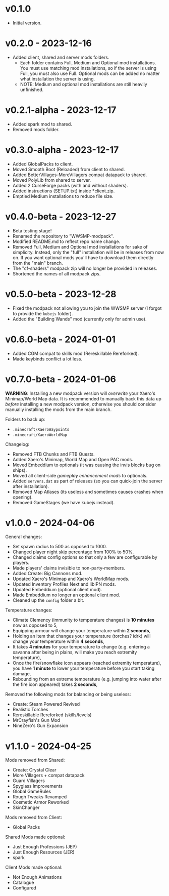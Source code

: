 # v0.1.0
- Initial version.

# v0.2.0 - 2023-12-16
- Added client, shared and server mods folders.
  - Each folder contains Full, Medium and Optional mod installations. You must
   use matching mod installations, so if the server is using Full, you must
   also use Full. Optional mods can be added no matter what installation the
   server is using.
  - NOTE: Medium and optional mod installations are still heavily unfinished.

# v0.2.1-alpha - 2023-12-17
- Added spark mod to shared.
- Removed mods folder.

# v0.3.0-alpha - 2023-12-17
- Added GlobalPacks to client.
- Moved Smooth Boot (Reloaded) from client to shared.
- Added BetterVillages-MoreVillagers compat datapack to shared.
- Moved PolyLib from shared to server.
- Added 2 CurseForge packs (with and without shaders).
- Added instructions (SETUP.txt) inside *client.zip.
- Emptied Medium installations to reduce file size.

# v0.4.0-beta - 2023-12-27
- Beta testing stage!
- Renamed the repository to "WWSMP-modpack".
- Modified README.md to reflect repo name change.
- Removed Full, Medium and Optional mod installations for sake of simplicity.
  Instead, only the "full" installation will be in releases from now on.
  If you want optional mods you'll have to download them directly from the
  "main" branch.
- The "cf-shaders" modpack zip will no longer be provided in releases.
- Shortened the names of all modpack zips.

# v0.5.0-beta - 2023-12-28
- Fixed the modpack not allowing you to join the WWSMP server (I forgot to
  provide the `kubejs` folder).
- Added the "Building Wands" mod (currently only for admin use).

# v0.6.0-beta - 2024-01-01
- Added CGM compat to skills mod (Rereskillable Rereforked).
- Made keybinds conflict a lot less.

# v0.7.0-beta - 2024-01-06
**WARNING**: Installing a new modpack version will *overwrite* your Xaero's
Minimap/World Map data. It is recommended to manually back this data up
*before* installing a new modpack version, otherwise you should consider
manually installing the mods from the main branch.

Folders to back up:
- `.minecraft/XaeroWaypoints`
- `.minecraft/XaeroWorldMap`

Changelog:
- Removed FTB Chunks and FTB Quests.
- Added Xaero's Minimap, World Map and Open PAC mods.
- Moved Embeddium to optionals (it was causing the invis blocks bug on ships).
- Moved all client-side *gameplay enhancement mods* to optionals.
- Added `servers.dat` as part of releases (so you can quick-join the server
after installation).
- Removed Map Atlases (its useless and sometimes causes crashes when opening).
- Removed GameStages (we have kubejs instead).

# v1.0.0 - 2024-04-06
General changes:
- Set spawn radius to 500 as opposed to 1000.
- Changed player night skip percentage from 100% to 50%.
- Changed claims config options so that only a few are configurable by players.
- Made players' claims invisible to non-party-members.
- Added Create: Big Cannons mod.
- Updated Xaero's Minimap and Xaero's WorldMap mods.
- Updated Inventory Profiles Next and libIPN mods.
- Updated Embeddium (optional client mod).
- Made Embeddium no longer an optional client mod.
- Cleaned up the `config` folder a bit.

Temperature changes:
- Climate Clemency (immunity to temperature changes) is **10 minutes** now as opposed to 5,
- Equipping armour will change your temperature within **2 seconds**,
- Holding an item that changes your temperature (torches? idrk) will change your temperature within **4 seconds**,
- It takes **4 minutes** for your temperature to change (e.g. entering a savanna after being in plains, will make you reach extremity temperature),
- Once the fire/snowflake icon appears (reached extremity temperature), you have **1 minute** to lower your temperature before you start taking damage,
- Rebounding from an extreme temperature (e.g. jumping into water after the fire icon appeared) takes **2 seconds**,

Removed the following mods for balancing or being useless:
- Create: Steam Powered Revived
- Realistic Torches
- Rereskillable Rereforked (skills/levels)
- MrCrayfish's Gun Mod
- NineZero's Gun Expansion

# v1.1.0 - 2024-04-25
Mods removed from Shared:
- Create: Crystal Clear
- More Villagers + compat datapack
- Guard Villagers
- Spyglass Improvements
- Global GameRules
- Rough Tweaks Revamped
- Cosmetic Armor Reworked
- SkinChanger

Mods removed from Client:
- Global Packs

Shared Mods made optional:
- Just Enough Professions (JEP)
- Just Enough Resources (JER)
- spark

Client Mods made optional:
- Not Enough Animations
- Catalogue
- Configured